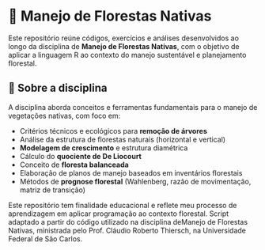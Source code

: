 # 🌳 Manejo de Florestas Nativas

Este repositório reúne códigos, exercícios e análises desenvolvidos ao longo da disciplina de **Manejo de Florestas Nativas**, com o objetivo de aplicar a linguagem R ao contexto do manejo sustentável e planejamento florestal.

## 📘 Sobre a disciplina

A disciplina aborda conceitos e ferramentas fundamentais para o manejo de vegetações nativas, com foco em:

- Critérios técnicos e ecológicos para **remoção de árvores**
- Análise da estrutura de florestas naturais (horizontal e vertical)
- **Modelagem de crescimento** e estrutura diamétrica
- Cálculo do **quociente de De Liocourt**
- Conceito de **floresta balanceada**
- Elaboração de planos de manejo baseados em inventários florestais
- Métodos de **prognose florestal** (Wahlenberg, razão de movimentação, matriz de transição)

Este repositório tem finalidade educacional e reflete meu processo de aprendizagem em aplicar programação ao contexto florestal.
Script adaptado a partir do código utilizado na disciplina deManejo de Florestas Nativas, ministrada pelo Prof. Cláudio Roberto Thiersch, na Universidade Federal de São Carlos.
